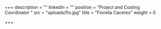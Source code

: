 +++
description = ""
linkedin = ""
position = "Project and Costing Coordinator "
src = "uploads/fio.jpg"
title = "Fiorella Caceres"
weight = 0

+++
